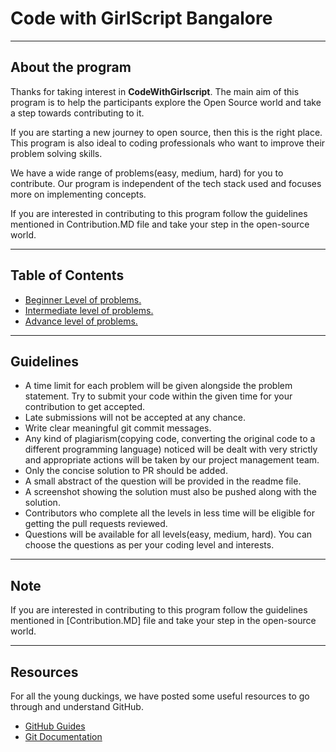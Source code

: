 # Code with GirlScript Bangalore

---

## About the program

Thanks for taking interest in **CodeWithGirlscript**. The main aim of this program is to help the participants explore the Open Source world and take a step towards contributing to it.

If you are starting a new journey to open source, then this is the right place. This program is also ideal to coding professionals who want to improve their problem solving skills.

We have a wide range of problems(easy, medium, hard) for you to contribute. Our program is independent of the tech stack used and focuses more on implementing concepts.

If you are interested in contributing to this program follow the guidelines mentioned in Contribution.MD file and take your step in the open-source world.

---

## Table of Contents

- [Beginner Level of problems.](https://github.com/ibhanu/codewithgirlscriptblr/blob/master/Easy/README.md)
- [Intermediate level of problems.](https://github.com/ibhanu/codewithgirlscriptblr/blob/master/Medium/README.md)
- [Advance level of problems.](https://github.com/ibhanu/codewithgirlscriptblr/blob/master/Hard/README.md)

---

## Guidelines

- A time limit for each problem will be given alongside the problem statement. Try to submit your code within the given time for your contribution to get accepted.
- Late submissions will not be accepted at any chance.
- Write clear meaningful git commit messages.
- Any kind of plagiarism(copying code, converting the original code to a different programming language) noticed will be dealt with very strictly and appropriate actions will be taken by our project management team.
- Only the concise solution to PR should be added.
- A small abstract of the question will be provided in the readme file.
- A screenshot showing the solution must also be pushed along with the solution.
- Contributors who complete all the levels in less time will be eligible for getting the pull requests reviewed.
- Questions will be available for all levels(easy, medium, hard). You can choose the questions as per your coding level and interests.

---

## Note

If you are interested in contributing to this program follow the guidelines mentioned in [Contribution.MD] file and take your step in the open-source world.

---

## Resources

For all the young duckings, we have posted some useful resources to go through and understand GitHub.

- [GitHub Guides](https://guides.github.com/)
- [Git Documentation](https://git-scm.com/docs)

